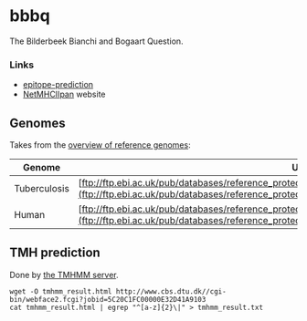 # bbbq

The Bilderbeek Bianchi and Bogaart Question.

### Links

 * [epitope-prediction](https://github.com/jtextor/epitope-prediction)
 * [NetMHCIIpan](www.cbs.dtu.dk/services/NetMHCIIpan) website

## Genomes

Takes from the 
[overview of reference genomes](ftp://ftp.ebi.ac.uk/pub/databases/reference_proteomes/QfO/README):

Genome|URL
---|---
Tuberculosis|[ftp://ftp.ebi.ac.uk/pub/databases/reference_proteomes/QfO/Bacteria/UP000001584_83332.fasta.gz](ftp://ftp.ebi.ac.uk/pub/databases/reference_proteomes/QfO/Bacteria/UP000001584_83332.fasta.gz)
Human|[ftp://ftp.ebi.ac.uk/pub/databases/reference_proteomes/QfO/Eukaryota/UP000005640_9606.fasta.gz](ftp://ftp.ebi.ac.uk/pub/databases/reference_proteomes/QfO/Eukaryota/UP000005640_9606.fasta.gz)

## TMH prediction

Done by [the TMHMM server](http://www.cbs.dtu.dk/services/TMHMM).

```
wget -O tmhmm_result.html http://www.cbs.dtu.dk//cgi-bin/webface2.fcgi?jobid=5C20C1FC00000E32D41A9103
cat tmhmm_result.html | egrep "^[a-z]{2}\|" > tmhmm_result.txt
```
